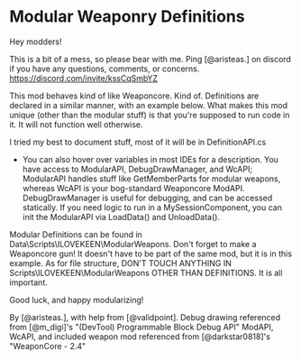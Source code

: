 ﻿Modular Weaponry Definitions
============================

Hey modders!

This is a bit of a mess, so please bear with me. Ping [@aristeas.] on discord if you have any questions, comments, or concerns.
https://discord.com/invite/kssCqSmbYZ

This mod behaves kind of like Weaponcore. Kind of. Definitions are declared in a similar manner, with an example below.
What makes this mod unique (other than the modular stuff) is that you're supposed to run code in it. It will not function well otherwise.

I tried my best to document stuff, most of it will be in DefinitionAPI.cs
  - You can also hover over variables in most IDEs for a description.
You have access to ModularAPI, DebugDrawManager, and WcAPI; ModularAPI handles stuff like GetMemberParts for modular weapons, whereas WcAPI is your bog-standard Weaponcore ModAPI. DebugDrawManager is useful for debugging, and can be accessed statically.
If you need logic to run in a MySessionComponent, you can init the ModularAPI via LoadData() and UnloadData().

Modular Definitions can be found in Data\Scripts\ILOVEKEEN\ModularWeapons\. Don't forget to make a Weaponcore gun! It doesn't have to be part of the same mod, but it is in this example.
As for file structure, DON'T TOUCH ANYTHING IN Scripts\ILOVEKEEN\ModularWeapons OTHER THAN DEFINITIONS. It is all important.

Good luck, and happy modularizing!





By [@aristeas.], with help from [@validpoint].
Debug drawing referenced from [@m_digi]'s "(DevTool) Programmable Block Debug API"
ModAPI, WcAPI, and included weapon mod referenced from [@darkstar0818]'s "WeaponCore - 2.4"
